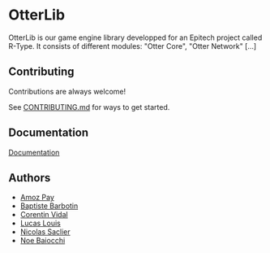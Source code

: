 
# OtterLib

OtterLib is our game engine library developped for an Epitech project called R-Type.
It consists of different modules: "Otter Core", "Otter Network" [...]


## Contributing

Contributions are always welcome!

See [CONTRIBUTING.md](./CONTRIBUTING.md) for ways to get started.

## Documentation

[Documentation](https://amozpay.github.io/OtterLib)


## Authors

- [Amoz Pay](https://www.github.com/AmozPay)
- [Baptiste Barbotin](https://www.github.com/barbo69)
- [Corentin Vidal](https://www.youtube.com/watch?v=p7YXXieghto)
- [Lucas Louis](https://www.youtube.com/watch?v=p7YXXieghto)
- [Nicolas Saclier](https://www.github.com/fzuefo)
- [Noe Baiocchi](https://www.github.com/nbaiocchi)

